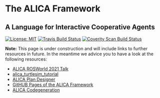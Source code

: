 # The ALICA Framework

## A Language for Interactive Cooperative Agents

[![License: MIT](https://img.shields.io/badge/License-MIT-brightgreen.svg)](https://opensource.org/licenses/MIT) [![Travis Build Status](https://app.travis-ci.com/rapyuta-robotics/alica.svg?branch=devel)](https://app.travis-ci.com/github/rapyuta-robotics/alica) [![Coverity Scan Build Status](https://scan.coverity.com/projects/rapyuta-robotics-alica/badge.svg)](https://scan.coverity.com/projects/rapyuta-robotics-alica)

**Note:** This page is under construction and will include links to further resources in future. In the meantime we advice you to have a look at the following resources:

- [ALICA ROSWorld 2021 Talk](https://vimeo.com/649645073)
- [alica_turtlesim_tutorial](https://github.com/rapyuta-robotics/alica/tree/devel/supplementary/alica_ros_turtlesim)
- [ALICA Plan Designer](https://github.com/rapyuta-robotics/alica/tree/devel/supplementary/alica_designer_runtime)
- [GitHUB Pages of the ALICA Framework](https://rapyuta-robotics.github.io/alica/)
- [ALICA Codegeneration](https://github.com/rapyuta-robotics/alica/tree/devel/supplementary/alica_codegeneration)

